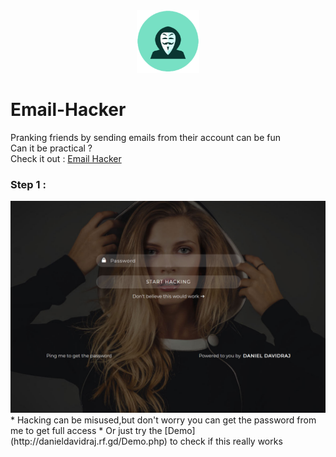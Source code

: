 <div align="center">
<img src="icon.png" height="100px" width="100px">
</div>

# Email-Hacker
Pranking friends by sending emails from their account can be fun <br>
Can it be practical ? <br>
Check it out :
[Email Hacker](http://danieldavidraj.rf.gd/?i=1)

### Step 1 :
<div align="center">
<img src="1.png">
</div>
* Hacking can be misused,but don't worry you can get the password from me to get full access
* Or just try the [Demo](http://danieldavidraj.rf.gd/Demo.php) to check if this really works

